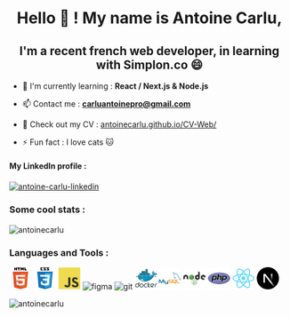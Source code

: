 <h1 align="center">Hello 👋 ! My name is Antoine Carlu,</h1>
<h2 align="center">I'm a recent french web developer, in learning with Simplon.co 😄</h2>

- 🌱 I'm currently learning : **React / Next.js & Node.js**

- 📫 Contact me : **carluantoinepro@gmail.com**

- 📄 Check out my CV : <a href="https://antoinecarlu.github.io/CV-Web/" target="_blank">antoinecarlu.github.io/CV-Web/</a>

- ⚡ Fun fact : I love cats 🐱

<h4 align="left">My LinkedIn profile : </h4>
<p align="left">
<a href="https://linkedin.com/in/antoine-carlu-703904269/" target="_blank"><img align="center" src="https://raw.githubusercontent.com/rahuldkjain/github-profile-readme-generator/master/src/images/icons/Social/linked-in-alt.svg" alt="antoine-carlu-linkedin" height="30" width="40" /></a>
</p>

<h3 align="left">Some cool stats : </h3>
<p><img align="center" src="https://github-readme-streak-stats.herokuapp.com/?user=antoinecarlu&theme=dark" alt="antoinecarlu" width="400" height="auto" /></p>

<h3 align="left">Languages and Tools : </h3>
<p align="left"> <img src="https://raw.githubusercontent.com/devicons/devicon/master/icons/html5/html5-original-wordmark.svg" alt="html5" width="40" height="40"/> <img src="https://raw.githubusercontent.com/devicons/devicon/master/icons/css3/css3-original-wordmark.svg" alt="css3" width="40" height="40"/> <img src="https://raw.githubusercontent.com/devicons/devicon/master/icons/javascript/javascript-original.svg" alt="javascript" width="40" height="40"/> <img src="https://www.vectorlogo.zone/logos/figma/figma-icon.svg" alt="figma" width="40" height="40"/> <img src="https://www.vectorlogo.zone/logos/git-scm/git-scm-icon.svg" alt="git" width="40" height="40"/> <img src="https://raw.githubusercontent.com/devicons/devicon/master/icons/docker/docker-original-wordmark.svg" alt="docker" width="40" height="40"/> <img src="https://raw.githubusercontent.com/devicons/devicon/master/icons/mysql/mysql-original-wordmark.svg" alt="mysql" width="40" height="40"/> <img src="https://raw.githubusercontent.com/devicons/devicon/master/icons/nodejs/nodejs-original-wordmark.svg" alt="nodejs" width="40" height="40"/> <img src="https://raw.githubusercontent.com/devicons/devicon/master/icons/php/php-original.svg" alt="php" width="40" height="40"/> <img src="https://raw.githubusercontent.com/devicons/devicon/master/icons/react/react-original.svg" alt="php" width="40" height="40"/> <img src="https://raw.githubusercontent.com/devicons/devicon/master/icons/nextjs/nextjs-original.svg" alt="php" width="40" height="40"/> </p>

<p><img align="left" src="https://github-readme-stats.vercel.app/api/top-langs?username=antoinecarlu&show_icons=true&theme=dark&locale=en&layout=compact" alt="antoinecarlu" /></p>
